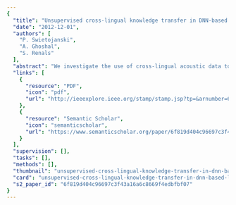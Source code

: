 ```yaml
---
{
  "title": "Unsupervised cross-lingual knowledge transfer in DNN-based LVCSR",
  "date": "2012-12-01",
  "authors": [
    "P. Swietojanski",
    "A. Ghoshal",
    "S. Renals"
  ],
  "abstract": "We investigate the use of cross-lingual acoustic data to initialise deep neural network (DNN) acoustic models by means of unsupervised restricted Boltzmann machine (RBM) pre-training. DNNs for German are pretrained using one or all of German, Portuguese, Spanish and Swedish. The DNNs are used in a tandem configuration, where the network outputs are used as features for a hidden Markov model (HMM) whose emission densities are modeled by Gaussian mixture models (GMMs), as well as in a hybrid configuration, where the network outputs are used as the HMM state likelihoods. The experiments show that unsupervised pretraining is more crucial for the hybrid setups, particularly with limited amounts of transcribed training data. More importantly, unsupervised pretraining is shown to be language-independent.",
  "links": [
    {
      "resource": "PDF",
      "icon": "pdf",
      "url": "http://ieeexplore.ieee.org/stamp/stamp.jsp?tp=&arnumber=6424230"
    },
    {
      "resource": "Semantic Scholar",
      "icon": "semanticscholar",
      "url": "https://www.semanticscholar.org/paper/6f819d404c96697c3f43a16a6c8669f4edbfbf07"
    }
  ],
  "supervision": [],
  "tasks": [],
  "methods": [],
  "thumbnail": "unsupervised-cross-lingual-knowledge-transfer-in-dnn-based-lvcsr-thumb.jpg",
  "card": "unsupervised-cross-lingual-knowledge-transfer-in-dnn-based-lvcsr-card.jpg",
  "s2_paper_id": "6f819d404c96697c3f43a16a6c8669f4edbfbf07"
}
---
```


